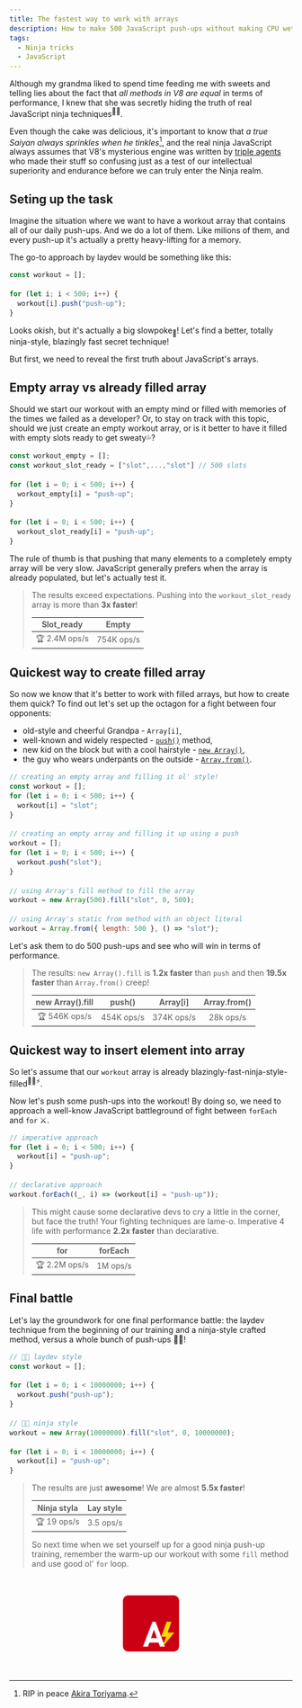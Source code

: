 ```yaml
---
title: The fastest way to work with arrays
description: How to make 500 JavaScript push-ups without making CPU wet
tags:
  - Ninja tricks
  - JavaScript
---
```


Although my grandma liked to spend time feeding me with sweets and telling lies about the fact that _all methods in V8 are equal_ in terms of performance, I knew that she was secretly hiding the truth of real JavaScript ninja techniques<sup>🥷🏻</sup>.

Even though the cake was delicious, it's important to know that _a true Saiyan always sprinkles when he tinkles_[^1], and the real ninja JavaScript always assumes that V8's mysterious engine was written by [triple agents](https://en.wikipedia.org/wiki/Double_agent#Triple_agent) who made their stuff so confusing just as a test of our intellectual superiority and endurance before we can truly enter the Ninja realm.

## Seting up the task

Imagine the situation where we want to have a workout array that contains all of our daily push-ups. And we do a lot of them. Like milions of them, and every push-up it's actually a pretty heavy-lifting for a memory.

The go-to approach by laydev would be something like this:

```js
const workout = [];

for (let i; i < 500; i++) {
  workout[i].push("push-up");
}
```

Looks okish, but it's actually a big slowpoke<sub>🐌</sub>! Let's find a better, totally ninja-style, blazingly fast secret technique!

But first, we need to reveal the first truth about JavaScript's arrays.

## Empty array vs already filled array

Should we start our workout with an empty mind or filled with memories of the times we failed as a developer? Or, to stay on track with this topic, should we just create an empty workout array, or is it better to have it filled with empty slots ready to get sweaty💦?

```js
const workout_empty = [];
const workout_slot_ready = ["slot",...,"slot"] // 500 slots

for (let i = 0; i < 500; i++) {
  workout_empty[i] = "push-up";
}

for (let i = 0; i < 500; i++) {
  workout_slot_ready[i] = "push-up";
}
```
The rule of thumb is that pushing that many elements to a completely empty array will be very slow. JavaScript generally prefers when the array is already populated, but let's actually test it.
> The results exceed expectations. Pushing into the `workout_slot_ready` array is more than **3x faster**!
> <div align="center">
>
> | Slot_ready | Empty |
> | :-: | :-: |
> | 🏆 2.4M ops/s | 754K ops/s |
> </div>

## Quickest way to create filled array

So now we know that it's better to work with filled arrays, but how to create them quick? To find out let's set up the octagon for a fight between four opponents:

- old-style and cheerful Grandpa - `Array[i]`,
- well-known and widely respected - [`push()`](https://developer.mozilla.org/en-US/docs/Web/JavaScript/Reference/Global_Objects/Array/push) method,
- new kid on the block but with a cool hairstyle - [`new Array()`](https://developer.mozilla.org/en-US/docs/Web/JavaScript/Reference/Global_Objects/Array/Array#array_constructor_with_a_single_parameter),
- the guy who wears underpants on the outside - [`Array.from()`](https://developer.mozilla.org/en-US/docs/Web/JavaScript/Reference/Global_Objects/Array/from).

```js
// creating an empty array and filling it ol' style!
const workout = [];
for (let i = 0; i < 500; i++) {
  workout[i] = "slot";
}

// creating an empty array and filling it up using a push
workout = [];
for (let i = 0; i < 500; i++) {
  workout.push("slot");
}

// using Array's fill method to fill the array
workout = new Array(500).fill("slot", 0, 500);

// using Array's static from method with an object literal
workout = Array.from({ length: 500 }, () => "slot");
```

Let's ask them to do 500 push-ups and see who will win in terms of performance.

> The results: `new Array().fill` is **1.2x faster** than `push` and then **19.5x faster** than `Array.from()` creep!
>
> <div align="center">
>
> | new Array().fill |   push()   | Array\[i\] | Array.from() |
> | :-----------------: | :--------: | :--------: | :----------: |
> | 🏆 546K ops/s | 454K ops/s | 374K ops/s |  28k ops/s   |
> <div>

## Quickest way to insert element into array

So let's assume that our `workout` array is already blazingly-fast-ninja-style-filled<sup>🥷🏻⚡</sup>.

Now let's push some push-ups into the workout! By doing so, we need to approach a well-know JavaScript battleground of fight between `forEach` and `for` ⚔️.

```js
// imperative approach
for (let i = 0; i < 500; i++) {
  workout[i] = "push-up";
}

// declarative approach
workout.forEach((_, i) => (workout[i] = "push-up"));
```

> This might cause some declarative devs to cry a little in the corner, but face the truth! Your fighting techniques are lame-o. Imperative 4 life with performance **2.2x faster** than declarative.
> <div align="center">
>
> | for | forEach|
> | :-: | :-:|
> | 🏆 2.2M ops/s | 1M ops/s |
> </div>

## Final battle

Let's lay the groundwork for one final performance battle: the laydev technique from the beginning of our training and a ninja-style crafted method, versus a whole bunch of push-ups 💪🏻!

```js
// 👴🏻 laydev style
const workout = [];

for (let i = 0; i < 10000000; i++) {
  workout.push("push-up");
}

// 🥷🏻 ninja style
workout = new Array(10000000).fill("slot", 0, 10000000);

for (let i = 0; i < 10000000; i++) {
  workout[i] = "push-up";
}
```

> The results are just **awesome**! We are almost **5.5x faster**!
>
> <div align="center">
>
> | Ninja styla | Lay style |
> | :-: | :-: |
> | 🏆 19 ops/s | 3.5 ops/s |
> </div>
>
> So next time when we set yourself up for a good ninja push-up training, remember the warm-up our workout with some `fill` method and use good ol' `for` loop.



<br>
<br>

<div align="center">
    <img src="/img/AnnoyScript_logo.svg"  alt="AnnoyScript logo" height="100" width="100"/>
</div>

<br>
<br>

[^1]: RIP in peace [Akira Toriyama](https://www.youtube.com/watch?v=7pSmhZFbCy0).
